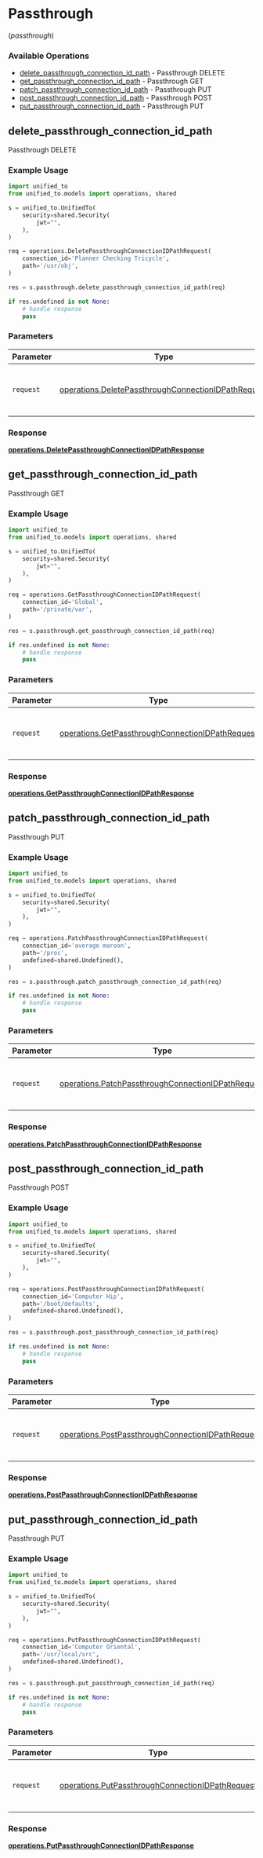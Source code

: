 # Passthrough
(*passthrough*)

### Available Operations

* [delete_passthrough_connection_id_path](#delete_passthrough_connection_id_path) - Passthrough DELETE
* [get_passthrough_connection_id_path](#get_passthrough_connection_id_path) - Passthrough GET
* [patch_passthrough_connection_id_path](#patch_passthrough_connection_id_path) - Passthrough PUT
* [post_passthrough_connection_id_path](#post_passthrough_connection_id_path) - Passthrough POST
* [put_passthrough_connection_id_path](#put_passthrough_connection_id_path) - Passthrough PUT

## delete_passthrough_connection_id_path

Passthrough DELETE

### Example Usage

```python
import unified_to
from unified_to.models import operations, shared

s = unified_to.UnifiedTo(
    security=shared.Security(
        jwt="",
    ),
)

req = operations.DeletePassthroughConnectionIDPathRequest(
    connection_id='Planner Checking Tricycle',
    path='/usr/obj',
)

res = s.passthrough.delete_passthrough_connection_id_path(req)

if res.undefined is not None:
    # handle response
    pass
```

### Parameters

| Parameter                                                                                                                  | Type                                                                                                                       | Required                                                                                                                   | Description                                                                                                                |
| -------------------------------------------------------------------------------------------------------------------------- | -------------------------------------------------------------------------------------------------------------------------- | -------------------------------------------------------------------------------------------------------------------------- | -------------------------------------------------------------------------------------------------------------------------- |
| `request`                                                                                                                  | [operations.DeletePassthroughConnectionIDPathRequest](../../models/operations/deletepassthroughconnectionidpathrequest.md) | :heavy_check_mark:                                                                                                         | The request object to use for the request.                                                                                 |


### Response

**[operations.DeletePassthroughConnectionIDPathResponse](../../models/operations/deletepassthroughconnectionidpathresponse.md)**


## get_passthrough_connection_id_path

Passthrough GET

### Example Usage

```python
import unified_to
from unified_to.models import operations, shared

s = unified_to.UnifiedTo(
    security=shared.Security(
        jwt="",
    ),
)

req = operations.GetPassthroughConnectionIDPathRequest(
    connection_id='Global',
    path='/private/var',
)

res = s.passthrough.get_passthrough_connection_id_path(req)

if res.undefined is not None:
    # handle response
    pass
```

### Parameters

| Parameter                                                                                                            | Type                                                                                                                 | Required                                                                                                             | Description                                                                                                          |
| -------------------------------------------------------------------------------------------------------------------- | -------------------------------------------------------------------------------------------------------------------- | -------------------------------------------------------------------------------------------------------------------- | -------------------------------------------------------------------------------------------------------------------- |
| `request`                                                                                                            | [operations.GetPassthroughConnectionIDPathRequest](../../models/operations/getpassthroughconnectionidpathrequest.md) | :heavy_check_mark:                                                                                                   | The request object to use for the request.                                                                           |


### Response

**[operations.GetPassthroughConnectionIDPathResponse](../../models/operations/getpassthroughconnectionidpathresponse.md)**


## patch_passthrough_connection_id_path

Passthrough PUT

### Example Usage

```python
import unified_to
from unified_to.models import operations, shared

s = unified_to.UnifiedTo(
    security=shared.Security(
        jwt="",
    ),
)

req = operations.PatchPassthroughConnectionIDPathRequest(
    connection_id='average maroon',
    path='/proc',
    undefined=shared.Undefined(),
)

res = s.passthrough.patch_passthrough_connection_id_path(req)

if res.undefined is not None:
    # handle response
    pass
```

### Parameters

| Parameter                                                                                                                | Type                                                                                                                     | Required                                                                                                                 | Description                                                                                                              |
| ------------------------------------------------------------------------------------------------------------------------ | ------------------------------------------------------------------------------------------------------------------------ | ------------------------------------------------------------------------------------------------------------------------ | ------------------------------------------------------------------------------------------------------------------------ |
| `request`                                                                                                                | [operations.PatchPassthroughConnectionIDPathRequest](../../models/operations/patchpassthroughconnectionidpathrequest.md) | :heavy_check_mark:                                                                                                       | The request object to use for the request.                                                                               |


### Response

**[operations.PatchPassthroughConnectionIDPathResponse](../../models/operations/patchpassthroughconnectionidpathresponse.md)**


## post_passthrough_connection_id_path

Passthrough POST

### Example Usage

```python
import unified_to
from unified_to.models import operations, shared

s = unified_to.UnifiedTo(
    security=shared.Security(
        jwt="",
    ),
)

req = operations.PostPassthroughConnectionIDPathRequest(
    connection_id='Computer Hip',
    path='/boot/defaults',
    undefined=shared.Undefined(),
)

res = s.passthrough.post_passthrough_connection_id_path(req)

if res.undefined is not None:
    # handle response
    pass
```

### Parameters

| Parameter                                                                                                              | Type                                                                                                                   | Required                                                                                                               | Description                                                                                                            |
| ---------------------------------------------------------------------------------------------------------------------- | ---------------------------------------------------------------------------------------------------------------------- | ---------------------------------------------------------------------------------------------------------------------- | ---------------------------------------------------------------------------------------------------------------------- |
| `request`                                                                                                              | [operations.PostPassthroughConnectionIDPathRequest](../../models/operations/postpassthroughconnectionidpathrequest.md) | :heavy_check_mark:                                                                                                     | The request object to use for the request.                                                                             |


### Response

**[operations.PostPassthroughConnectionIDPathResponse](../../models/operations/postpassthroughconnectionidpathresponse.md)**


## put_passthrough_connection_id_path

Passthrough PUT

### Example Usage

```python
import unified_to
from unified_to.models import operations, shared

s = unified_to.UnifiedTo(
    security=shared.Security(
        jwt="",
    ),
)

req = operations.PutPassthroughConnectionIDPathRequest(
    connection_id='Computer Oriental',
    path='/usr/local/src',
    undefined=shared.Undefined(),
)

res = s.passthrough.put_passthrough_connection_id_path(req)

if res.undefined is not None:
    # handle response
    pass
```

### Parameters

| Parameter                                                                                                            | Type                                                                                                                 | Required                                                                                                             | Description                                                                                                          |
| -------------------------------------------------------------------------------------------------------------------- | -------------------------------------------------------------------------------------------------------------------- | -------------------------------------------------------------------------------------------------------------------- | -------------------------------------------------------------------------------------------------------------------- |
| `request`                                                                                                            | [operations.PutPassthroughConnectionIDPathRequest](../../models/operations/putpassthroughconnectionidpathrequest.md) | :heavy_check_mark:                                                                                                   | The request object to use for the request.                                                                           |


### Response

**[operations.PutPassthroughConnectionIDPathResponse](../../models/operations/putpassthroughconnectionidpathresponse.md)**

